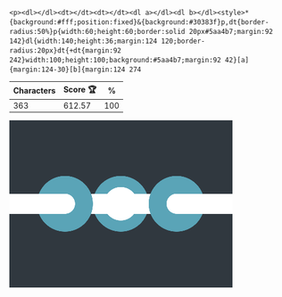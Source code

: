 `<p><dl></dl><dt></dt><dt></dt><dl a></dl><dl b></dl><style>*{background:#fff;position:fixed}&{background:#30383f}p,dt{border-radius:50%}p{width:60;height:60;border:solid 20px#5aa4b7;margin:92 142}dl{width:140;height:36;margin:124 120;border-radius:20px}dt{+dt{margin:92 242}width:100;height:100;background:#5aa4b7;margin:92 42}[a]{margin:124-30}[b]{margin:124 274`

| Characters | Score 🏆 | %   |
| ---------- | -------- | --- |
| 363        | 612.57   | 100 |

![](/2025/Sep2025/21/20250921.png)
